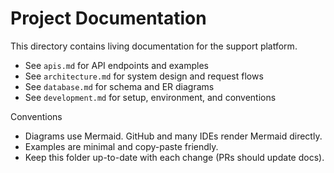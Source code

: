 # Project Documentation

This directory contains living documentation for the support platform.

- See `apis.md` for API endpoints and examples
- See `architecture.md` for system design and request flows
- See `database.md` for schema and ER diagrams
- See `development.md` for setup, environment, and conventions

Conventions
- Diagrams use Mermaid. GitHub and many IDEs render Mermaid directly.
- Examples are minimal and copy-paste friendly.
- Keep this folder up-to-date with each change (PRs should update docs).
